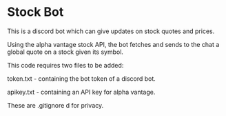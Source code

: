 # Stock Bot
This is a discord bot which can give updates on stock quotes and prices.

Using the alpha vantage stock API, the bot fetches and sends to the chat a global quote on a stock given its symbol.

This code requires two files to be added:

token.txt - containing the bot token of a discord bot.

apikey.txt - containing an API key for alpha vantage.

These are .gitignore d for privacy.
